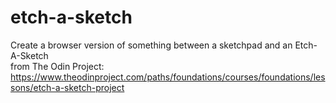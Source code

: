 # etch-a-sketch
Create a browser version of something between a sketchpad and an Etch-A-Sketch <br>
from The Odin Project: https://www.theodinproject.com/paths/foundations/courses/foundations/lessons/etch-a-sketch-project
